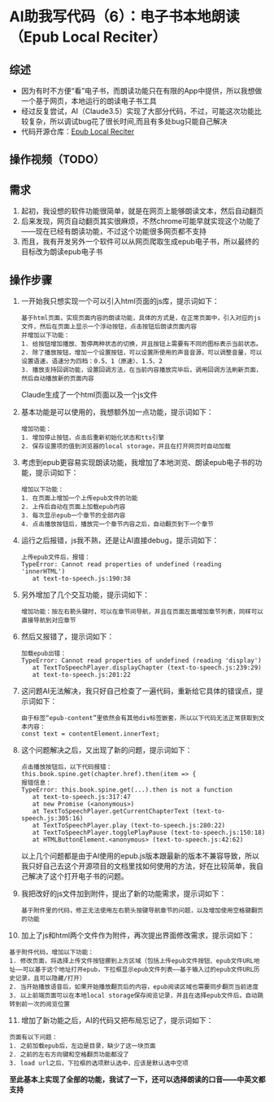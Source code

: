 # AI助我写代码（6）：电子书本地朗读（Epub Local Reciter）

## 综述

* 因为有时不方便“看”电子书，而朗读功能只在有限的App中提供，所以我想做一个基于网页，本地运行的朗读电子书工具
* 经过反复尝试，AI（Claude3.5）实现了大部分代码，不过，可能这次功能比较复杂，所以调试bug花了很长时间,而且有多处bug只能自己解决
* 代码开源仓库：[Epub Local Reciter](https://github.com/winglight/epub-local-reciter)

## 操作视频（TODO）

## 需求
1. 起初，我设想的软件功能很简单，就是在网页上能够朗读文本，然后自动翻页
2. 后来发现，网页自动翻页其实很麻烦，不然chrome可能早就实现这个功能了——现在已经有朗读功能，不过这个功能很多网页都不支持
3. 而且，我有开发另外一个软件可以从网页爬取生成epub电子书，所以最终的目标改为朗读epub电子书
   
## 操作步骤

1. 一开始我只想实现一个可以引入html页面的js库，提示词如下：
   ```
   基于html页面，实现页面内容的朗读功能，具体的方式是，在正常页面中，引入对应的js文件，然后在页面上显示一个浮动按钮，点击按钮后朗读页面内容
   并增加以下功能：
   1. 给按钮增加播放、暂停两种状态的切换，并且按钮上需要有不同的图标表示当前状态。
   2. 除了播放按钮，增加一个设置按钮，可以设置所使用的声音音源，可以调整音量，可以设置语速，语速分为四档：0.5、1（原速）、1.5、2
   3. 播放支持回调功能，设置回调方法，在当前内容播放完毕后，调用回调方法刷新页面，然后自动播放新的页面内容
   ```
   Claude生成了一个html页面以及一个js文件

2. 基本功能是可以使用的，我想额外加一点功能，提示词如下：

   ```
   增加功能：
   1. 增加停止按钮，点击后重新初始化状态和tts引擎
   2. 保存设置项的值到浏览器的local storage，并且在打开网页时自动加载
   ```

3. 考虑到epub更容易实现朗读功能，我增加了本地浏览、朗读epub电子书的功能，提示词如下：
   ```
   增加以下功能：
   1. 在页面上增加一个上传epub文件的功能
   2. 上传后自动在页面上加载epub内容
   3. 每次显示epub一个章节的全部内容
   4. 点击播放按钮后，播放完一个章节内容之后，自动翻页到下一个章节
   ```

4. 运行之后报错，js我不熟，还是让AI直接debug，提示词如下：
   ```
   上传epub文件后，报错：
   TypeError: Cannot read properties of undefined (reading 'innerHTML')
      at text-to-speech.js:190:38
   ```

5. 另外增加了几个交互功能，提示词如下：
   ```
   增加功能：按左右箭头键时，可以在章节间导航，并且在页面左面增加章节列表，同样可以直接导航到对应章节
   ```

6. 然后又报错了，提示词如下：
   ```
   加载epub出错：
   TypeError: Cannot read properties of undefined (reading 'display')
      at TextToSpeechPlayer.displayChapter (text-to-speech.js:239:29)
      at text-to-speech.js:201:22
   ```
7. 这问题AI无法解决，我只好自己检查了一遍代码，重新给它具体的错误点，提示词如下：
   ```
   由于标签“epub-content”里依然会有其他div标签嵌套，所以以下代码无法正常获取到文本内容：
   const text = contentElement.innerText;
   ```
8. 这个问题解决之后，又出现了新的问题，提示词如下：
   ```
   点击播放按钮后，以下代码报错：
   this.book.spine.get(chapter.href).then(item => {
   报错信息：
   TypeError: this.book.spine.get(...).then is not a function
      at text-to-speech.js:317:47
      at new Promise (<anonymous>)
      at TextToSpeechPlayer.getCurrentChapterText (text-to-speech.js:305:16)
      at TextToSpeechPlayer.play (text-to-speech.js:280:22)
      at TextToSpeechPlayer.togglePlayPause (text-to-speech.js:150:18)
      at HTMLButtonElement.<anonymous> (text-to-speech.js:42:62)
   ```
   以上几个问题都是由于AI使用的epub.js版本跟最新的版本不兼容导致，所以我只好自己去这个开源项目的文档里找如何使用的方法，好在比较简单，我自己解决了这个打开电子书的问题。

9. 我把改好的js文件加到附件，提出了新的功能需求，提示词如下：
   ```
   基于附件里的代码，修正无法使用左右箭头按键导航章节的问题，以及增加使用空格键翻页的功能
   ```

10. 加上了js和html两个文件作为附件，再次提出界面修改需求，提示词如下：
    
   ```
   基于附件代码，增加以下功能：
   1. 修改页面，将选择上传文件按钮挪到上方区域（包括上传epub文件按钮、epub文件URL地址——可以基于这个地址打开epub，下拉框显示epub文件列表——基于输入过的epub文件URL历史记录，且可以隐藏/打开）
   2. 当开始播放语音后，如果开始播放翻页后的内容，epub阅读区域也需要同步翻页当前进度
   3. 以上前端页面可以在本地local storage保存阅览记录，并且在选择epub文件后，自动跳转到前一次的阅览位置
   ```
   
11. 增加了新功能之后，AI的代码又把布局忘记了，提示词如下：
    
   ```
   页面有以下问题：
   1. 之前加载epub后，左边是目录，缺少了这一块页面
   2. 之前的左右方向键和空格翻页功能都没了
   3. load url之后，下拉框的选项默认选中，应该是默认选中空项
   ```

**至此基本上实现了全部的功能，我试了一下，还可以选择朗读的口音——中英文都支持**